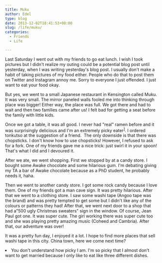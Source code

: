 ```yaml
---
title: Muku
author: Edel
type: blog
date: 2013-12-02T18:41:53+00:00
slug: /life/muku/
categories:
  - Friends
  - Life

---
```

Last Saturday I went out with my friends to go eat lunch. I wish I took pictures but I didn't realize my outing could be a potential blog post until yesterday, when I was writing yesterday's blog post. I usually don't make a habit of taking pictures of my food either. People who do that to post them on Twitter and Instagram annoy me. Sorry to everyone I just offended. I just want to eat your food okay.

But yes, we went to a small Japanese restaurant in Kensington called Muku. It was very small. The mirror paneled walls fooled me into thinking through place was bigger! Either way, the place was full. We got there and had to wait and then two families came after us! I felt bad for getting a seat before the family with little kids.

Once we got a table, it was all good. I never had "real" ramen before and it was surprisingly delicious and I'm an extremely picky eater<sup class="footnote"><a href="#foot_ajs-fn-id_1-238" id="back_ajs-fn-id_1-238">1</a></sup>. I ordered tonkutso at the suggestion of a friend.  The only downside is that there was chopsticks. I don't know how to use chopsticks! However, I refused to ask for a fork. One of my friends gave me a nice trick: just swirl it in your spoon! That's what I did and I devoured it. 

After we ate, we went shopping. First we stopped by at a candy store. I bought some Awake chocolate and some hilarious gum. I'm debating giving my TA a bar of Awake chocolate because as a PhD student, he probably needs it, haha.

Then we went to another candy store. I got some rock candy because I love them. One of my friends got a man cave sign. It was pretty hilarious. After that we went to a clothing store. I saw some washi tape (Angoo tape was the brand) and was pretty tempted to get some but I didn't like any of the colours or patterns they had! After that, we went next door to a shop that had a"500 ugly Christmas sweaters" sign in the window. Of course, Jean Paul got one. It was super cute. The girl working there was super cute too and she was playing pretty amazing music (Coheed and Cambria). After that, our adventure was over!

It was a pretty fun day, I enjoyed it a lot. I hope to find more places that sell washi tape in this city. China town, here we come next time?


  <li>
    <a id="foot_ajs-fn-id_1-238"></a>You don't understand how picky I am. I'm so picky that I almost don't want to get married because I only like to eat like three different dishes.&nbsp;&nbsp;<a class="ajs-back-link" href="#back_ajs-fn-id_1-238"></a>
  </li>


<div id="ajs-fn-id_1-238" style="display:none;margin:0;" class="ajs-footnote-popup">
  <div>
    You don't understand how picky I am. I'm so picky that I almost don't want to get married because I only like to eat like three different dishes.
  </div>
</div>